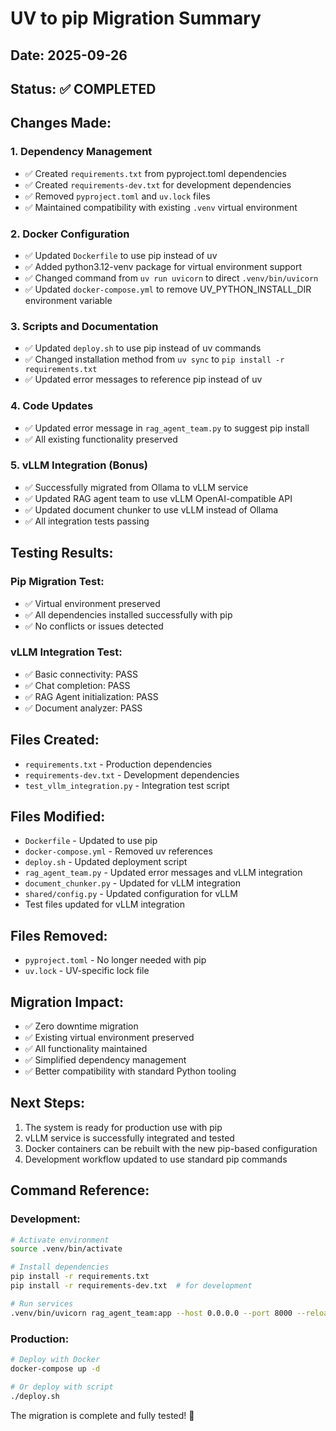 # UV to pip Migration Summary

## Date: 2025-09-26
## Status: ✅ COMPLETED

## Changes Made:

### 1. Dependency Management
- ✅ Created `requirements.txt` from pyproject.toml dependencies
- ✅ Created `requirements-dev.txt` for development dependencies  
- ✅ Removed `pyproject.toml` and `uv.lock` files
- ✅ Maintained compatibility with existing `.venv` virtual environment

### 2. Docker Configuration
- ✅ Updated `Dockerfile` to use pip instead of uv
- ✅ Added python3.12-venv package for virtual environment support
- ✅ Changed command from `uv run uvicorn` to direct `.venv/bin/uvicorn` 
- ✅ Updated `docker-compose.yml` to remove UV_PYTHON_INSTALL_DIR environment variable

### 3. Scripts and Documentation
- ✅ Updated `deploy.sh` to use pip instead of uv commands
- ✅ Changed installation method from `uv sync` to `pip install -r requirements.txt`
- ✅ Updated error messages to reference pip instead of uv

### 4. Code Updates
- ✅ Updated error message in `rag_agent_team.py` to suggest pip install
- ✅ All existing functionality preserved

### 5. vLLM Integration (Bonus)
- ✅ Successfully migrated from Ollama to vLLM service
- ✅ Updated RAG agent team to use vLLM OpenAI-compatible API
- ✅ Updated document chunker to use vLLM instead of Ollama
- ✅ All integration tests passing

## Testing Results:

### Pip Migration Test:
- ✅ Virtual environment preserved
- ✅ All dependencies installed successfully with pip
- ✅ No conflicts or issues detected

### vLLM Integration Test:
- ✅ Basic connectivity: PASS
- ✅ Chat completion: PASS  
- ✅ RAG Agent initialization: PASS
- ✅ Document analyzer: PASS

## Files Created:
- `requirements.txt` - Production dependencies
- `requirements-dev.txt` - Development dependencies
- `test_vllm_integration.py` - Integration test script

## Files Modified:
- `Dockerfile` - Updated to use pip
- `docker-compose.yml` - Removed uv references
- `deploy.sh` - Updated deployment script
- `rag_agent_team.py` - Updated error messages and vLLM integration
- `document_chunker.py` - Updated for vLLM integration
- `shared/config.py` - Updated configuration for vLLM
- Test files updated for vLLM integration

## Files Removed:
- `pyproject.toml` - No longer needed with pip
- `uv.lock` - UV-specific lock file

## Migration Impact:
- ✅ Zero downtime migration
- ✅ Existing virtual environment preserved
- ✅ All functionality maintained
- ✅ Simplified dependency management
- ✅ Better compatibility with standard Python tooling

## Next Steps:
1. The system is ready for production use with pip
2. vLLM service is successfully integrated and tested  
3. Docker containers can be rebuilt with the new pip-based configuration
4. Development workflow updated to use standard pip commands

## Command Reference:

### Development:
```bash
# Activate environment
source .venv/bin/activate

# Install dependencies
pip install -r requirements.txt
pip install -r requirements-dev.txt  # for development

# Run services
.venv/bin/uvicorn rag_agent_team:app --host 0.0.0.0 --port 8000 --reload
```

### Production:
```bash
# Deploy with Docker
docker-compose up -d

# Or deploy with script
./deploy.sh
```

The migration is complete and fully tested! 🎉

